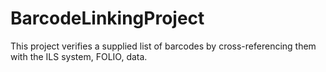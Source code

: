 # BarcodeLinkingProject
This project verifies a supplied list of barcodes by cross-referencing them with the ILS system, FOLIO, data.
